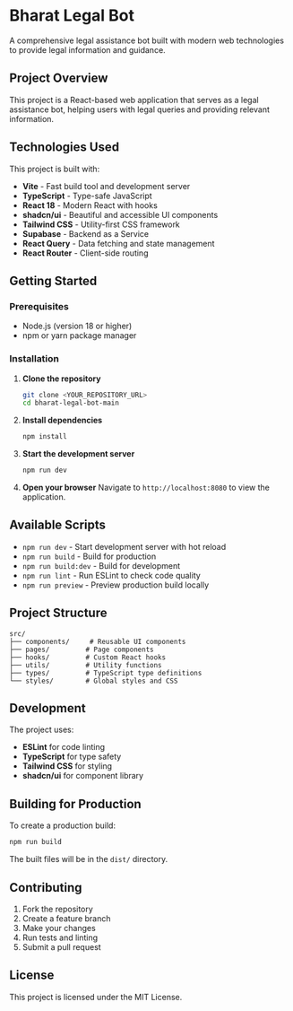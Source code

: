 # Bharat Legal Bot

A comprehensive legal assistance bot built with modern web technologies to provide legal information and guidance.

## Project Overview

This project is a React-based web application that serves as a legal assistance bot, helping users with legal queries and providing relevant information.

## Technologies Used

This project is built with:

- **Vite** - Fast build tool and development server
- **TypeScript** - Type-safe JavaScript
- **React 18** - Modern React with hooks
- **shadcn/ui** - Beautiful and accessible UI components
- **Tailwind CSS** - Utility-first CSS framework
- **Supabase** - Backend as a Service
- **React Query** - Data fetching and state management
- **React Router** - Client-side routing

## Getting Started

### Prerequisites

- Node.js (version 18 or higher)
- npm or yarn package manager

### Installation

1. **Clone the repository**
   ```bash
   git clone <YOUR_REPOSITORY_URL>
   cd bharat-legal-bot-main
   ```

2. **Install dependencies**
   ```bash
   npm install
   ```

3. **Start the development server**
   ```bash
   npm run dev
   ```

4. **Open your browser**
   Navigate to `http://localhost:8080` to view the application.

## Available Scripts

- `npm run dev` - Start development server with hot reload
- `npm run build` - Build for production
- `npm run build:dev` - Build for development
- `npm run lint` - Run ESLint to check code quality
- `npm run preview` - Preview production build locally

## Project Structure

```
src/
├── components/     # Reusable UI components
├── pages/         # Page components
├── hooks/         # Custom React hooks
├── utils/         # Utility functions
├── types/         # TypeScript type definitions
└── styles/        # Global styles and CSS
```

## Development

The project uses:
- **ESLint** for code linting
- **TypeScript** for type safety
- **Tailwind CSS** for styling
- **shadcn/ui** for component library

## Building for Production

To create a production build:

```bash
npm run build
```

The built files will be in the `dist/` directory.

## Contributing

1. Fork the repository
2. Create a feature branch
3. Make your changes
4. Run tests and linting
5. Submit a pull request

## License

This project is licensed under the MIT License.
